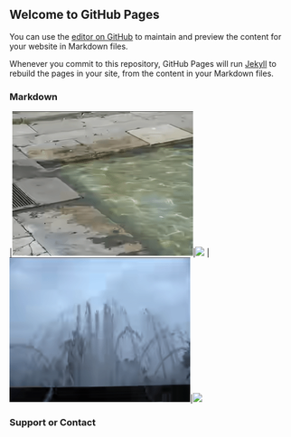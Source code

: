 ## Welcome to GitHub Pages

You can use the [editor on GitHub](https://github.com/SuhongWang/Pages/edit/master/index.md) to maintain and preview the content for your website in Markdown files.

Whenever you commit to this repository, GitHub Pages will run [Jekyll](https://jekyllrb.com/) to rebuild the pages in your site, from the content in your Markdown files.

### Markdown

|![](anchor/anchor1.gif)|![](anchor/anchor2.gif)
|![](anchor/anchor4.gif)|![](anchor/anchor8.gif)

### Support or Contact

